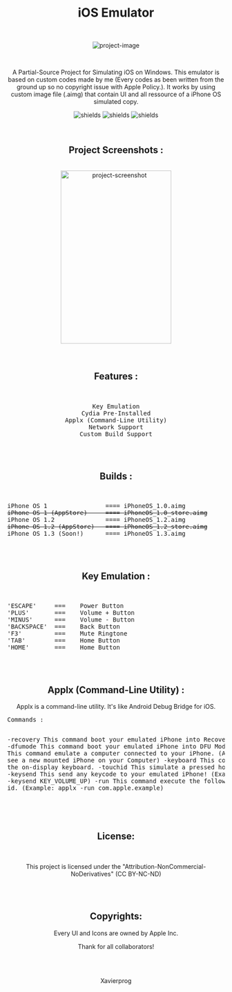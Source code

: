 <h1 id="title" align="center">iOS Emulator</h1><br>

<p align="center"><img src="https://icons-for-free.com/download-icon-Apple-1320568265345170711_48.png" alt="project-image"></p><br>

<p id="description" align="center">A Partial-Source Project for Simulating iOS on Windows. This emulator is based on custom codes made by me (Every codes as been written from the ground up so no copyright issue with Apple Policy.). It works by using custom image file (.aimg) that contain UI and all ressource of a iPhone OS simulated copy.</p>

<p align="center"><img src="https://img.shields.io/badge/Project%20Version-1.0.4.2-lightgreen" alt="shields"> <img src="https://img.shields.io/badge/Platform-Windows-blue" alt="shields"> <img src="https://img.shields.io/badge/Language-PureOP-purple" alt="shields"></p>
<br>
<div align="center">
<h2>Project Screenshots :</h2>
<br>

<img src="https://betawiki.net/images/thumb/2/2b/IPhoneOS_1.1.4_SpringBoard.png/250px-IPhoneOS_1.1.4_SpringBoard.png" alt="project-screenshot" width="256" height="400/">

</div>
<br>
<br>
<div align="center">
<h2>Features :</h2>
<br>
<pre>
Key Emulation
Cydia Pre-Installed
Applx (Command-Line Utility)
Network Support
Custom Build Support
</pre>
</div>
<br>
<br>
<div>
<h2 align="center">Builds :</h2>
<br>
<pre>
iPhone OS 1                ==== iPhoneOS_1.0.aimg 
<strike>iPhone OS 1 (AppStore)     ==== iPhoneOS_1.0_store.aimg</strike>
iPhone OS 1.2              ==== iPhoneOS_1.2.aimg
<strike>iPhone OS 1.2 (AppStore)   ==== iPhoneOS_1.2_store.aimg</strike>
iPhone OS 1.3 (Soon!)      ==== iPhoneOS_1.3.aimg
</pre>
</div>
<br><br>

<h2 align="center">Key Emulation :</h2>
<br>
<pre>
'ESCAPE'     ===    Power Button
'PLUS'       ===    Volume + Button
'MINUS'      ===    Volume - Button
'BACKSPACE'  ===    Back Button
'F3'         ===    Mute Ringtone
'TAB'        ===    Home Button
'HOME'       ===    Home Button
</pre>
<br>
<br>

<h2 align="center">Applx (Command-Line Utility) : </h2>

<p>
<p align="center">Applx is a command-line utility.
It's like Android Debug Bridge for iOS.</p>
<pre>
Commands :

-recovery     This command boot your emulated iPhone into Recovery.
-dfumode      This command boot your emulated iPhone into DFU Mode.
-connect      This command emulate a computer connected to your iPhone. (And you will see a new mounted iPhone on your Computer)
-keyboard     This command toggle the on-display keyboard.
-touchid      This simulate a pressed home button.
-keysend      This send any keycode to your emulated iPhone! (Example: applx -keysend KEY_VOLUME_UP)
-run          This command execute the following bundle id. (Example: applx -run com.apple.example)
</pre>
<br><br>
<h2 align="center">License:</h2>
<br>

<p align="center">This project is licensed under the "Attribution-NonCommercial-NoDerivatives" (CC BY-NC-ND)</p>
<br><br>

<h2 align="center">Copyrights:</h2>
<p>
<p align="center">Every UI and Icons are owned by Apple Inc.</p>
<p align="center">Thank for all collaborators!</p>
<br>
<br>
<p align="center">Xavierprog</p>
